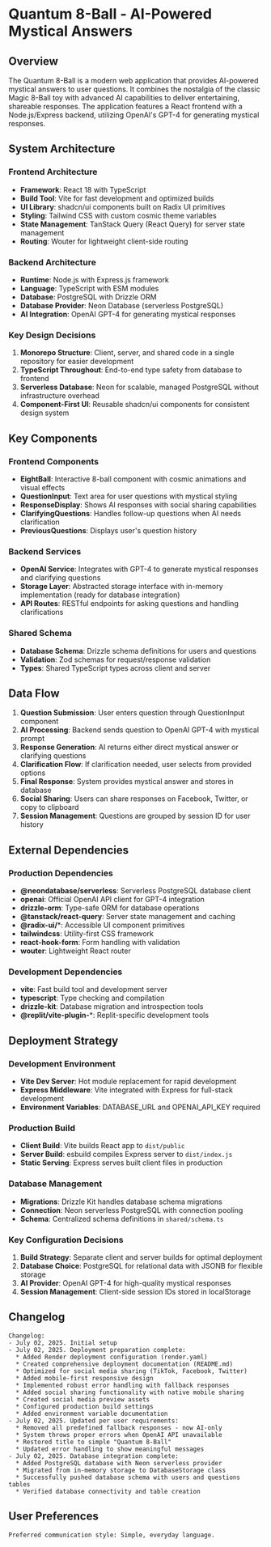# Quantum 8-Ball - AI-Powered Mystical Answers

## Overview

The Quantum 8-Ball is a modern web application that provides AI-powered mystical answers to user questions. It combines the nostalgia of the classic Magic 8-Ball toy with advanced AI capabilities to deliver entertaining, shareable responses. The application features a React frontend with a Node.js/Express backend, utilizing OpenAI's GPT-4 for generating mystical responses.

## System Architecture

### Frontend Architecture
- **Framework**: React 18 with TypeScript
- **Build Tool**: Vite for fast development and optimized builds
- **UI Library**: shadcn/ui components built on Radix UI primitives
- **Styling**: Tailwind CSS with custom cosmic theme variables
- **State Management**: TanStack Query (React Query) for server state management
- **Routing**: Wouter for lightweight client-side routing

### Backend Architecture
- **Runtime**: Node.js with Express.js framework
- **Language**: TypeScript with ESM modules
- **Database**: PostgreSQL with Drizzle ORM
- **Database Provider**: Neon Database (serverless PostgreSQL)
- **AI Integration**: OpenAI GPT-4 for generating mystical responses

### Key Design Decisions
1. **Monorepo Structure**: Client, server, and shared code in a single repository for easier development
2. **TypeScript Throughout**: End-to-end type safety from database to frontend
3. **Serverless Database**: Neon for scalable, managed PostgreSQL without infrastructure overhead
4. **Component-First UI**: Reusable shadcn/ui components for consistent design system

## Key Components

### Frontend Components
- **EightBall**: Interactive 8-ball component with cosmic animations and visual effects
- **QuestionInput**: Text area for user questions with mystical styling
- **ResponseDisplay**: Shows AI responses with social sharing capabilities
- **ClarifyingQuestions**: Handles follow-up questions when AI needs clarification
- **PreviousQuestions**: Displays user's question history

### Backend Services
- **OpenAI Service**: Integrates with GPT-4 to generate mystical responses and clarifying questions
- **Storage Layer**: Abstracted storage interface with in-memory implementation (ready for database integration)
- **API Routes**: RESTful endpoints for asking questions and handling clarifications

### Shared Schema
- **Database Schema**: Drizzle schema definitions for users and questions
- **Validation**: Zod schemas for request/response validation
- **Types**: Shared TypeScript types across client and server

## Data Flow

1. **Question Submission**: User enters question through QuestionInput component
2. **AI Processing**: Backend sends question to OpenAI GPT-4 with mystical prompt
3. **Response Generation**: AI returns either direct mystical answer or clarifying questions
4. **Clarification Flow**: If clarification needed, user selects from provided options
5. **Final Response**: System provides mystical answer and stores in database
6. **Social Sharing**: Users can share responses on Facebook, Twitter, or copy to clipboard
7. **Session Management**: Questions are grouped by session ID for user history

## External Dependencies

### Production Dependencies
- **@neondatabase/serverless**: Serverless PostgreSQL database client
- **openai**: Official OpenAI API client for GPT-4 integration
- **drizzle-orm**: Type-safe ORM for database operations
- **@tanstack/react-query**: Server state management and caching
- **@radix-ui/***: Accessible UI component primitives
- **tailwindcss**: Utility-first CSS framework
- **react-hook-form**: Form handling with validation
- **wouter**: Lightweight React router

### Development Dependencies
- **vite**: Fast build tool and development server
- **typescript**: Type checking and compilation
- **drizzle-kit**: Database migration and introspection tools
- **@replit/vite-plugin-***: Replit-specific development tools

## Deployment Strategy

### Development Environment
- **Vite Dev Server**: Hot module replacement for rapid development
- **Express Middleware**: Vite integrated with Express for full-stack development
- **Environment Variables**: DATABASE_URL and OPENAI_API_KEY required

### Production Build
- **Client Build**: Vite builds React app to `dist/public`
- **Server Build**: esbuild compiles Express server to `dist/index.js`
- **Static Serving**: Express serves built client files in production

### Database Management
- **Migrations**: Drizzle Kit handles database schema migrations
- **Connection**: Neon serverless PostgreSQL with connection pooling
- **Schema**: Centralized schema definitions in `shared/schema.ts`

### Key Configuration Decisions
1. **Build Strategy**: Separate client and server builds for optimal deployment
2. **Database Choice**: PostgreSQL for relational data with JSONB for flexible storage
3. **AI Provider**: OpenAI GPT-4 for high-quality mystical responses
4. **Session Management**: Client-side session IDs stored in localStorage

## Changelog

```
Changelog:
- July 02, 2025. Initial setup
- July 02, 2025. Deployment preparation complete:
  * Added Render deployment configuration (render.yaml)
  * Created comprehensive deployment documentation (README.md)
  * Optimized for social media sharing (TikTok, Facebook, Twitter)
  * Added mobile-first responsive design
  * Implemented robust error handling with fallback responses
  * Added social sharing functionality with native mobile sharing
  * Created social media preview assets
  * Configured production build settings
  * Added environment variable documentation
- July 02, 2025. Updated per user requirements:
  * Removed all predefined fallback responses - now AI-only
  * System throws proper errors when OpenAI API unavailable
  * Restored title to simple "Quantum 8-Ball"
  * Updated error handling to show meaningful messages
- July 02, 2025. Database integration complete:
  * Added PostgreSQL database with Neon serverless provider
  * Migrated from in-memory storage to DatabaseStorage class
  * Successfully pushed database schema with users and questions tables
  * Verified database connectivity and table creation
```

## User Preferences

```
Preferred communication style: Simple, everyday language.
```